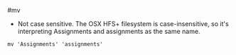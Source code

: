 #mv

- Not case sensitive. 
The OSX HFS+ filesystem is case-insensitive, so it's interpreting Assignments and assignments as the same name.
~~~
mv 'Assignments' 'assignments'
~~~
